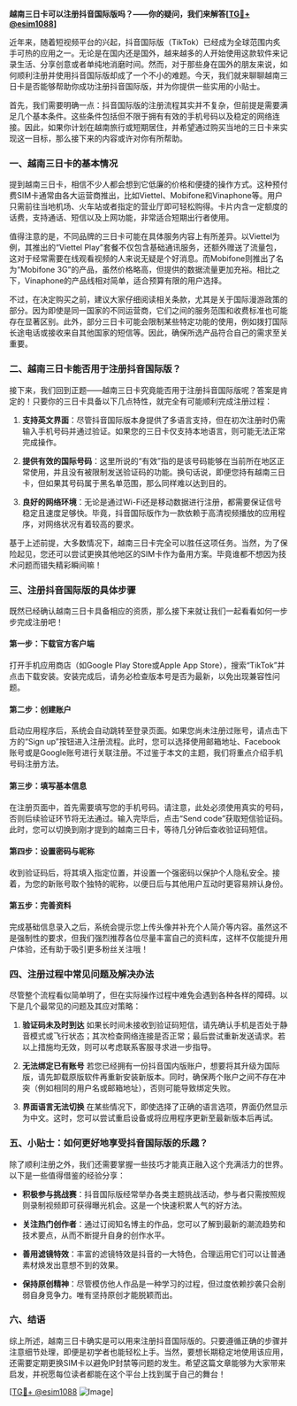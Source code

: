 **越南三日卡可以注册抖音国际版吗？——你的疑问，我们来解答[[TG💪+ @esim1088](https://t.me/s/esim1088)]**

近年来，随着短视频平台的兴起，抖音国际版（TikTok）已经成为全球范围内炙手可热的应用之一。无论是在国内还是国外，越来越多的人开始使用这款软件来记录生活、分享创意或者单纯地消磨时间。然而，对于那些身在国外的朋友来说，如何顺利注册并使用抖音国际版却成了一个不小的难题。今天，我们就来聊聊越南三日卡是否能够帮助你成功注册抖音国际版，并为你提供一些实用的小贴士。

首先，我们需要明确一点：抖音国际版的注册流程其实并不复杂，但前提是需要满足几个基本条件。这些条件包括但不限于拥有有效的手机号码以及稳定的网络连接。因此，如果你计划在越南旅行或短期居住，并希望通过购买当地的三日卡来实现这一目标，那么接下来的内容或许对你有所帮助。

### 一、越南三日卡的基本情况

提到越南三日卡，相信不少人都会想到它低廉的价格和便捷的操作方式。这种预付费SIM卡通常由各大运营商推出，比如Viettel、Mobifone和Vinaphone等。用户只需前往当地机场、火车站或者指定的营业厅即可轻松购得。卡片内含一定额度的话费，支持通话、短信以及上网功能，非常适合短期出行者使用。

值得注意的是，不同品牌的三日卡可能在具体服务内容上有所差异。以Viettel为例，其推出的“Viettel Play”套餐不仅包含基础通讯服务，还额外赠送了流量包，这对于经常需要在线观看视频的人来说无疑是个好消息。而Mobifone则推出了名为“Mobifone 3G”的产品，虽然价格略高，但提供的数据流量更加充裕。相比之下，Vinaphone的产品线相对简单，适合预算有限的用户选择。

不过，在决定购买之前，建议大家仔细阅读相关条款，尤其是关于国际漫游政策的部分。因为即使是同一国家的不同运营商，它们之间的服务范围和收费标准也可能存在显著区别。此外，部分三日卡可能会限制某些特定功能的使用，例如拨打国际长途电话或接收来自其他国家的短信等。因此，确保所选产品符合自己的需求至关重要。

### 二、越南三日卡能否用于注册抖音国际版？

接下来，我们回到正题——越南三日卡究竟能否用于注册抖音国际版呢？答案是肯定的！只要你的三日卡具备以下几点特性，就完全有可能顺利完成注册过程：

1. **支持英文界面**：尽管抖音国际版本身提供了多语言支持，但在初次注册时仍需输入手机号码并通过验证。如果您的三日卡仅支持本地语言，则可能无法正常完成操作。
   
2. **提供有效的国际号码**：这里所说的“有效”指的是该号码能够在当前所在地区正常使用，并且没有被限制发送验证码的功能。换句话说，即便您持有越南三日卡，但如果其号码属于黑名单范围，那么同样难以达到目的。

3. **良好的网络环境**：无论是通过Wi-Fi还是移动数据进行注册，都需要保证信号稳定且速度足够快。毕竟，抖音国际版作为一款依赖于高清视频播放的应用程序，对网络状况有着较高的要求。

基于上述前提，大多数情况下，越南三日卡完全可以胜任这项任务。当然，为了保险起见，您还可以尝试更换其他地区的SIM卡作为备用方案。毕竟谁都不想因为技术问题而错失精彩瞬间嘛！

### 三、注册抖音国际版的具体步骤

既然已经确认越南三日卡具备相应的资质，那么接下来就让我们一起看看如何一步步完成注册吧！

#### 第一步：下载官方客户端
打开手机应用商店（如Google Play Store或Apple App Store），搜索“TikTok”并点击下载安装。安装完成后，请务必检查版本号是否为最新，以免出现兼容性问题。

#### 第二步：创建账户
启动应用程序后，系统会自动跳转至登录页面。如果您尚未注册过账号，请点击下方的“Sign up”按钮进入注册流程。此时，您可以选择使用邮箱地址、Facebook账号或是Google账号进行关联注册。不过鉴于本文的主题，我们将重点介绍手机号码注册方法。

#### 第三步：填写基本信息
在注册页面中，首先需要填写您的手机号码。请注意，此处必须使用真实的号码，否则后续验证环节将无法通过。输入完毕后，点击“Send code”获取短信验证码。此时，您可以切换到刚才提到的越南三日卡，等待几分钟后查收验证码短信。

#### 第四步：设置密码与昵称
收到验证码后，将其填入指定位置，并设置一个强密码以保护个人隐私安全。接着，为您的新账号取个独特的昵称，以便日后与其他用户互动时更容易辨认身份。

#### 第五步：完善资料
完成基础信息录入之后，系统会提示您上传头像并补充个人简介等内容。虽然这不是强制性的要求，但我们强烈推荐各位尽量丰富自己的资料库，这样不仅能提升用户体验，还有助于吸引更多粉丝关注哦！

### 四、注册过程中常见问题及解决办法

尽管整个流程看似简单明了，但在实际操作过程中难免会遇到各种各样的障碍。以下是几个最常见的问题及其应对策略：

1. **验证码未及时到达**
   如果长时间未接收到验证码短信，请先确认手机是否处于静音模式或飞行状态；其次检查网络连接是否正常；最后尝试重新发送请求。若以上措施均无效，则可以考虑联系客服寻求进一步指导。

2. **无法绑定已有账号**
   若您已经拥有一份抖音国内版账户，想要将其升级为国际版，请先卸载原版软件再重新安装新版本。同时，确保两个账户之间不存在冲突（例如相同的用户名或邮箱地址），否则可能导致绑定失败。

3. **界面语言无法切换**
   在某些情况下，即使选择了正确的语言选项，界面仍然显示为中文。这时，您可以尝试重启设备或将应用程序更新至最新版本后再试。

### 五、小贴士：如何更好地享受抖音国际版的乐趣？

除了顺利注册之外，我们还需要掌握一些技巧才能真正融入这个充满活力的世界。以下是一些值得借鉴的经验分享：

- **积极参与挑战赛**：抖音国际版经常举办各类主题挑战活动，参与者只需按照规则录制视频即可获得曝光机会。这是一个快速积累人气的好方法。
  
- **关注热门创作者**：通过订阅知名博主的作品，您可以了解到最新的潮流趋势和技术要点，从而不断提升自身的创作水平。

- **善用滤镜特效**：丰富的滤镜特效是抖音的一大特色，合理运用它们可以让普通素材焕发出意想不到的效果。

- **保持原创精神**：尽管模仿他人作品是一种学习的过程，但过度依赖抄袭只会削弱自身竞争力。唯有坚持原创才能脱颖而出。

### 六、结语

综上所述，越南三日卡确实是可以用来注册抖音国际版的。只要遵循正确的步骤并注意细节处理，即便是初学者也能轻松上手。当然，要想长期稳定地使用该应用，还需要定期更换SIM卡以避免IP封禁等问题的发生。希望这篇文章能够为大家带来启发，并祝愿每位读者都能在这个平台上找到属于自己的舞台！

[[TG💪+ @esim1088](https://t.me/s/esim1088) ![Image](https://i.postimg.cc/4NQfJmqS/Snipaste-2025-05-13-00-14-12.png)]